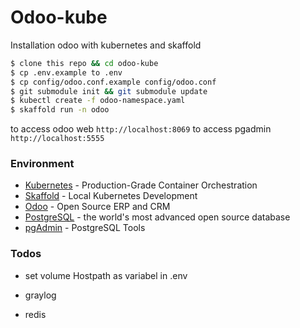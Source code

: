# Odoo-kube
Installation odoo with kubernetes and skaffold

```sh
$ clone this repo && cd odoo-kube
$ cp .env.example to .env
$ cp config/odoo.conf.example config/odoo.conf
$ git submodule init && git submodule update
$ kubectl create -f odoo-namespace.yaml
$ skaffold run -n odoo
```

to access odoo web `http://localhost:8069`
to access pgadmin `http://localhost:5555`


### Environment
* [Kubernetes] - Production-Grade Container Orchestration
* [Skaffold] - Local Kubernetes Development
* [Odoo] - Open Source ERP and CRM
* [PostgreSQL] - the world's most advanced open source database
* [pgAdmin] - PostgreSQL Tools

### Todos

 - set volume Hostpath as variabel in .env
 - graylog
 - redis

   
   [Skaffold]: <https://skaffold.dev/>
   [Kubernetes]: <https://kubernetes.io/>
   [Odoo]: <https://www.odoo.com/>
   [PostgreSQL]: <https://www.postgresql.org/>
   [pgAdmin]: <https://www.pgadmin.org/>

